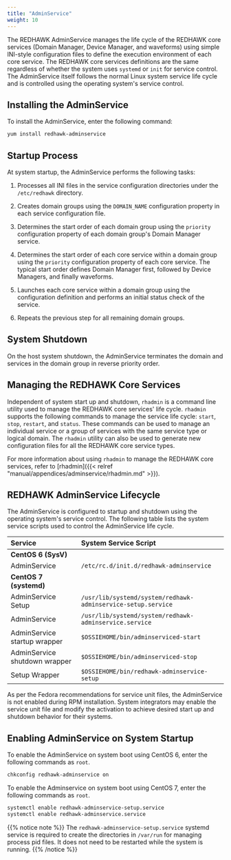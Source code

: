 ```yaml
---
title: "AdminService"
weight: 10
---
```


The REDHAWK AdminService manages the life cycle of the REDHAWK core services (Domain Manager, Device Manager, and waveforms) using simple INI-style configuration files to define the execution environment of each core service. The REDHAWK core services definitions are the same regardless of whether the system uses `systemd` or `init` for service control. The AdminService itself follows the normal Linux system service life cycle and is controlled using the operating system's service control.

## Installing the AdminService

To install the AdminService, enter the following command:

```sh
yum install redhawk-adminservice
```

## Startup Process

At system startup, the AdminService performs the following tasks:

1. Processes all INI files in the service configuration directories under the `/etc/redhawk` directory.

2. Creates domain groups using the `DOMAIN_NAME` configuration property in each service configuration file.

3. Determines the start order of each domain group using the `priority` configuration property of each domain group's Domain Manager service.

4. Determines the start order of each core service within a domain group using the `priority` configuration property of each core service. The typical start order defines Domain Manager first, followed by Device Managers, and finally waveforms.

5. Launches each core service within a domain group using the configuration definition and performs an initial status check of the service.

6. Repeats the previous step for all remaining domain groups.


## System Shutdown

On the host system shutdown, the AdminService terminates the domain and services in the domain group in reverse priority order.

## Managing the REDHAWK Core Services

Independent of system start up and shutdown, `rhadmin` is a command line utility used to manage the REDHAWK core services' life cycle. `rhadmin` supports the following commands to manage the service life cycle: `start`, `stop`, `restart`, and `status`. These commands can be used to manage an individual service or a group of services with the same service type or logical domain. The `rhadmin` utility can also be used to generate new configuration files for all the REDHAWK core service types.


For more information about using `rhadmin` to manage the REDHAWK core services, refer to [rhadmin]({{< relref "manual/appendices/adminservice/rhadmin.md" >}}).

##  REDHAWK AdminService Lifecycle

The AdminService is configured to startup and shutdown using the operating system's service control. The following table lists the system service scripts used to control the AdminService life cycle.

| **Service**                   | **System Service Script**                                    |
| :---------------------------- | :----------------------------------------------------------- |
| **CentOS 6 (SysV)**           |                                                              |
| AdminService                  | `/etc/rc.d/init.d/redhawk-adminservice`                      |
| **CentOS 7 (systemd)**        |                                                              |
| AdminService Setup            | `/usr/lib/systemd/system/redhawk-adminservice-setup.service` |
| AdminService                  | `/usr/lib/systemd/system/redhawk-adminservice.service`       |
| AdminService startup wrapper  | `$OSSIEHOME/bin/adminserviced-start`                         |
| AdminService shutdown wrapper | `$OSSIEHOME/bin/adminserviced-stop`                          |
| Setup Wrapper                 | `$OSSIEHOME/bin/redhawk-adminservice-setup`                  |

As per the Fedora recommendations for service unit files, the AdminService is not enabled during RPM installation. System integrators may enable the service unit file and modify the activation to achieve desired start up and shutdown behavior for their systems.

## Enabling AdminService on System Startup

To enable the AdminService on system boot using CentOS 6, enter the following commands as `root`.
```sh
chkconfig redhawk-adminservice on
```

To enable the Adminservice on system boot using CentOS 7, enter the following commands as `root`.
```sh
systemctl enable redhawk-adminservice-setup.service
systemctl enable redhawk-adminservice.service
```
{{% notice note %}}
The `redhawk-adminservice-setup.service` systemd service is required to create the directories in `/var/run` for managing process pid files. It does not need to be restarted while the system is running.
{{% /notice %}}

